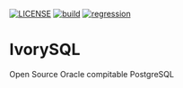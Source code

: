 [![LICENSE](https://img.shields.io/badge/license-Apache--2.0-blue?logo=apache)](https://github.com/rasifr/IvorySQL_/blob/REL_14_STABLE/LICENSE)
[![build](https://github.com/rasifr/IvorySQL_/actions/workflows/build.yml/badge.svg?branch=IVORY_REL_1_STABLE&event=push)](https://github.com/rasifr/IvorySQL_/actions/workflows/build.yml)
[![regression](https://github.com/rasifr/IvorySQL_/actions/workflows/regression.yml/badge.svg?branch=IVORY_REL_1_STABLE&event=push)](https://github.com/rasifr/IvorySQL_/actions/workflows/regression.yml)


# IvorySQL
Open Source Oracle compitable PostgreSQL
